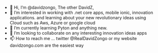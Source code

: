 - 👋 Hi, I’m @davidzongo, The other DavidZ,
- 👀 I’m interested in working with .net core apps, mobile ionic, innovation applications. and learning about your new revolutionary ideas using Cloud such as Aws, Azure or google cloud
- 🌱 I’m currently learning Pyton and anything new.
- 💞️ I’m looking to collaborate on any interesting innovation ideas apps
- 📫 How to reach me ... twitter @RealDavidZongo or my website davidzongo.com are the easiest way

<!---
davidzongo/davidzongo is a ✨ special ✨ repository because its `README.md` (this file) appears on your GitHub profile.
You can click the Preview link to take a look at your changes.
--->
